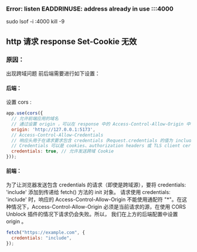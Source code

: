 ### Error: listen EADDRINUSE: address already in use :::4000
sudo lsof -i :4000
kill -9 <PID>

## http 请求 response Set-Cookie 无效
### 原因：
出现跨域问题
前后端需要进行如下设置：
#### 后端：
设置 cors :
```js
app.use(cors({
  // 允许前端应用的域名
  // 通过设置 origin ，可以在 response 中的 Access-Control-Allow-Origin 中指定允许响应的源。
  origin: 'http://127.0.0.1:5173', 
  // Access-Control-Allow-Credentials
  // 响应头用于在请求要求包含 credentials（Request.credentials 的值为 include）时，告知浏览器是否可以将对请求的响应暴露给前端 JavaScript 代码。
  // Credentials 可以是 cookies、authorization headers 或 TLS client certificates。
  credentials: true, // 允许发送跨域 Cookie
})); 
```

#### 前端：
为了让浏览器发送包含 credentials 的请求（即使是跨域源），要将 credentials: 'include' 添加到传递给 fetch() 方法的 init 对象。
请求使用 credentials: 'include' 时，响应的 Access-Control-Allow-Origin 不能使用通配符 "*"。在这种情况下，Access-Control-Allow-Origin 必须是当前请求的源，在使用 CORS Unblock 插件的情况下请求仍会失败。所以， 我们在上方的后端配置中设置 origin 。
```js
fetch("https://example.com", {
  credentials: "include",
});
```

